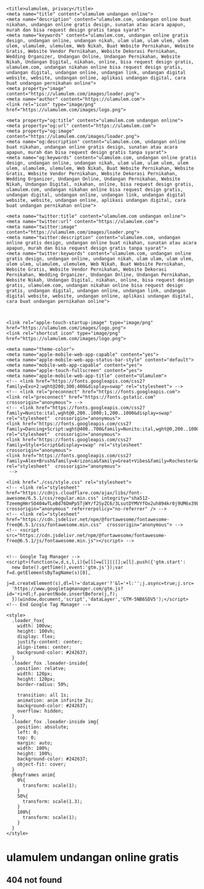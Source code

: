 <!DOCTYPE html>
<html lang="en">
  <head>
    <meta charset="utf-8" />
    <meta name="viewport" content="width=device-width, initial-scale=1" />
    <meta name="theme-color" content="#06314c" />
    <link rel="canonical" href="https://ulamulem.com" />
    <link rel="alternate" hreflang="en" href="https://ulamulem.com">

    <title>ulamulem, privacy</title>
    <meta name="title" content="ulamulem undangan online">
    <meta name="description" content="ulamulem.com, undangan online buat nikahan, undangan online gratis design, sunatan atau acara apapun, murah dan bisa request design gratis tanpa syarat">
    <meta name="keywords" content="ulamulem.com, undangan online gratis design, undangan online, undangan nikah, ulam ulam, ulam ulem, ulem ulem, ulamulem, ulemulem, Web Nikah, Buat Website Pernikahan, Website Gratis, Website Vendor Pernikahan, Website Dekorasi Pernikahan, Wedding Organizer, Undangan Online, Undangan Pernikahan, Website Nikah, Undangan Digital, nikahan, online, bisa request design gratis, ulamulem.com, undangan nikahan online bisa request design gratis, undangan digital, undangan online, undangan link, undangan digital website, website, undangan online, aplikasi undangan digital, cara buat undangan pernikahan online">
    <meta property="image" content="https://ulamulem.com/images/loader.png">
    <meta name="author" content="https://ulamulem.com">
    <link rel="icon" type="image/png" href="https://ulamulem.com/images/logo.png">

    <meta property="og:title" content="ulamulem.com undangan online">
    <meta property="og:url" content="https://ulamulem.com">
    <meta property="og:image" content="https://ulamulem.com/images/loader.png">
    <meta name="og:description" content="ulamulem.com, undangan online buat nikahan, undangan online gratis design, sunatan atau acara apapun, murah dan bisa request design gratis tanpa syarat">
    <meta name="og:keywords" content="ulamulem.com, undangan online gratis design, undangan online, undangan nikah, ulam ulam, ulam ulem, ulem ulem, ulamulem, ulemulem, Web Nikah, Buat Website Pernikahan, Website Gratis, Website Vendor Pernikahan, Website Dekorasi Pernikahan, Wedding Organizer, Undangan Online, Undangan Pernikahan, Website Nikah, Undangan Digital, nikahan, online, bisa request design gratis, ulamulem.com, undangan nikahan online bisa request design gratis, undangan digital, undangan online, undangan link, undangan digital website, website, undangan online, aplikasi undangan digital, cara buat undangan pernikahan online">
    
    <meta name="twitter:title" content="ulamulem.com undangan online">
    <meta name="twitter:url" content="https://ulamulem.com">
    <meta name="twitter:image" content="https://ulamulem.com/images/loader.png">
    <meta name="twitter:description" content="ulamulem.com, undangan online gratis design, undangan online buat nikahan, sunatan atau acara apapun, murah dan bisa request design gratis tanpa syarat">
    <meta name="twitter:keywords" content="ulamulem.com, undangan online gratis design, undangan online, undangan nikah, ulam ulam, ulam ulem, ulem ulem, ulamulem, ulemulem, Web Nikah, Buat Website Pernikahan, Website Gratis, Website Vendor Pernikahan, Website Dekorasi Pernikahan, Wedding Organizer, Undangan Online, Undangan Pernikahan, Website Nikah, Undangan Digital, nikahan, online, bisa request design gratis, ulamulem.com, undangan nikahan online bisa request design gratis, undangan digital, undangan online, undangan link, undangan digital website, website, undangan online, aplikasi undangan digital, cara buat undangan pernikahan online">
    
    

    <link rel="apple-touch-startup-image" type="image/png" href="https://ulamulem.com/images/logo.png">
    <link rel="shortcut icon" type="image/png" href="https://ulamulem.com/images/logo.png">

    <meta name="theme-color">
    <meta name="apple-mobile-web-app-capable" content="yes">
    <meta name="apple-mobile-web-app-status-bar-style" content="default">
    <meta name="mobile-web-app-capable" content="yes">
    <meta name="apple-touch-fullscreen" content="yes">
    <meta name="apple-mobile-web-app-title" content="Ulamulem">
    <!-- <link href="https://fonts.googleapis.com/css2?family=Exo+2:wght@200;300;400&display=swap" rel="stylesheet"> -->
    <!-- <link rel="preconnect" href="https://fonts.googleapis.com">
    <link rel="preconnect" href="https://fonts.gstatic.com" crossorigin="anonymous"> -->
    <!-- <link href="https://fonts.googleapis.com/css2?family=Nunito:ital,wght@0,200..1000;1,200..1000&display=swap" rel="stylesheet"  crossorigin="anonymous">
    <link href="https://fonts.googleapis.com/css2?family=Dancing+Script:wght@400..700&family=Nunito:ital,wght@0,200..1000;1,200..1000&display=swap" rel="stylesheet"  crossorigin="anonymous">
    <link href="https://fonts.googleapis.com/css2?family=Style+Script&display=swap" rel="stylesheet"  crossorigin="anonymous">
    <link href="https://fonts.googleapis.com/css2?family=Alex+Brush&family=Arizonia&family=Great+Vibes&family=Rochester&display=swap" rel="stylesheet"  crossorigin="anonymous">
     -->

    <link href="./css/style.css" rel="stylesheet">
    <!-- <link rel="stylesheet" href="https://cdnjs.cloudflare.com/ajax/libs/font-awesome/6.5.1/css/regular.min.css" integrity="sha512-TzeemgHmrSO404wTLeBd76DmPp5TjWY/f2SyZC6/3LsutDYMVYfOx2uh894kr0j9UM6x39LFHKTeLn99iz378A==" crossorigin="anonymous" referrerpolicy="no-referrer" /> -->
    <!-- <link rel="stylesheet" href="https://cdn.jsdelivr.net/npm/@fortawesome/fontawesome-free@6.5.1/css/fontawesome.min.css"  crossorigin="anonymous"> -->
    <!-- <script src="https://cdn.jsdelivr.net/npm/@fortawesome/fontawesome-free@6.5.1/js/fontawesome.min.js"></script> -->
    
    
    <!-- Google Tag Manager -->
    <script>(function(w,d,s,l,i){w[l]=w[l]||[];w[l].push({'gtm.start':
      new Date().getTime(),event:'gtm.js'});var f=d.getElementsByTagName(s)[0],
      j=d.createElement(s),dl=l!='dataLayer'?'&l='+l:'';j.async=true;j.src=
      'https://www.googletagmanager.com/gtm.js?id='+i+dl;f.parentNode.insertBefore(j,f);
      })(window,document,'script','dataLayer','GTM-5NB6SDV5');</script>
    <!-- End Google Tag Manager -->

    <style>
      .loader_fox{
        width: 100vw;
        height: 100vh;
        display: flex;
        justify-content: center;
        align-items: center;
        background-color: #242637;
      }
      .loader_fox .loeader-inside{
        position: relatve;
        width: 120px;
        height: 120px;
        border-radius: 50%;

        transition: all 1s;
        animation: anim infinite 2s;
        background-color: #242637;
        overflow: hidden;
      }
      .loader_fox .loeader-inside img{
        position: absolute;
        left: 0;
        top: 0;
        margin: auto;
        width: 100%;
        height: 100%;
        background-color: #242637;
        object-fit: cover;
      }
      @keyframes anim{
        0%{
          transform: scale(1);
        }
        50%{
          transform: scale(1.3);
        }
        100%{
          transform: scale(1);
        }
      }
    </style>
  </head>
  <body id="root">
    <h1 role="heading">ulamulem undangan online gratis</h1>
    <article>
      <h1>404 not found</h1>
    </article>
  </body>
</html>